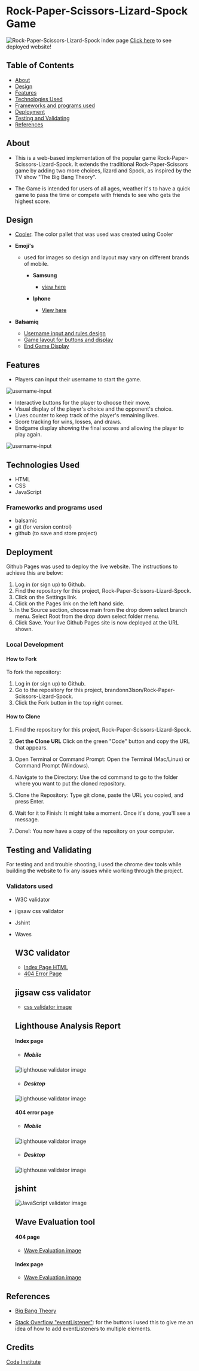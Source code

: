 # Rock-Paper-Scissors-Lizard-Spock Game

![Rock-Paper-Scissors-Lizard-Spock index page](assets/readme-images/responsive-image.png)
[Click here](https://brandonn3lson.github.io/Rock-Paper-Scissors-Lizard-Spock/) to see deployed website!

## Table of Contents

- [About](#about)
- [Design](#design)
- [Features](#features)
- [Technologies Used](#technologies-used)
- [Frameworks and programs used](#Frameworks-and-programs-used)
- [Deployment](#deployment)
- [Testing and Validating](#testing-and-validating)
- [References](#references)

## About

- This is a web-based implementation of the popular game Rock-Paper-Scissors-Lizard-Spock. It extends the traditional Rock-Paper-Scissors game by adding two more choices, lizard and Spock, as inspired by the TV show "The Big Bang Theory".

- The Game is intended for users of all ages, weather it's to have a quick game to pass the time or compete with friends to see who gets the highest score.

## Design

- [Cooler](https://coolors.co/palettes/popular). The color pallet that was used was created using Cooler
- **Emoji's**

  - used for images so design and layout may vary on different brands of mobile.

    - **Samsung**
      - [view here](assets/readme-images/samsung-emoji-design.jpg)
    - **Iphone**

      - [View here](assets/readme-images/iphone-emoji-design.jpg)

- **Balsamiq**
  - [Username input and rules design](assets/readme-images/balsamiq-username-and%20rules.png)
  - [Game layout for buttons and display](assets/readme-images/balsamic-game-layout.png)
  - [End Game Display](assets/readme-images/balsamiq-end-game-display.png)

## Features

- Players can input their username to start the game.

![username-input](assets/readme-images/username-input.gif)

- Interactive buttons for the player to choose their move.
- Visual display of the player's choice and the opponent's choice.
- Lives counter to keep track of the player's remaining lives.
- Score tracking for wins, losses, and draws.
- Endgame display showing the final scores and allowing the player to play again.

![username-input](assets/readme-images/gameplay-and-endgame.gif)

## Technologies Used

- HTML
- CSS
- JavaScript

### Frameworks and programs used

- balsamic
- git (for version control)
- github (to save and store project)

## Deployment

Github Pages was used to deploy the live website. The instructions to achieve this are below:

1. Log in (or sign up) to Github.
2. Find the repository for this project, Rock-Paper-Scissors-Lizard-Spock.
3. Click on the Settings link.
4. Click on the Pages link on the left hand side.
5. In the Source section, choose main from the drop down select branch menu. Select Root from the drop down select folder menu.
6. Click Save. Your live Github Pages site is now deployed at the URL shown.

### Local Development

#### How to Fork

To fork the repository:

1. Log in (or sign up) to Github.
2. Go to the repository for this project, brandonn3lson/Rock-Paper-Scissors-Lizard-Spock.
3. Click the Fork button in the top right corner.

#### How to Clone

1. Find the repository for this project, Rock-Paper-Scissors-Lizard-Spock.

2. **Get the Clone URL** Click on the green "Code" button and copy the URL that appears.

3. Open Terminal or Command Prompt: Open the Terminal (Mac/Linux) or Command Prompt (Windows).

4. Navigate to the Directory: Use the cd command to go to the folder where you want to put the cloned repository.

5. Clone the Repository: Type git clone, paste the URL you copied, and press Enter.

6. Wait for it to Finish: It might take a moment. Once it's done, you'll see a message.

7. Done!: You now have a copy of the repository on your computer.

## Testing and Validating

For testing and and trouble shooting, i used the chrome dev tools while building the website to fix any issues while working through the project.

### Validators used

- W3C validator
- jigsaw css validator
- Jshint
- Waves

  ## W3C validator

  - [Index Page HTML](./assets/readme-images/index-page-w3c-validator.png)
  - [404 Error Page](./assets/readme-images/404-page-w3c-validator.png)

  ## jigsaw css validator

  - [css validator image](./assets/readme-images/css-validator.png)

  ## Lighthouse Analysis Report

  #### **Index page**

  - ##### Mobile

  ![lighthouse validator image](./assets/readme-images/lighthouse-mobile-index-page.png)

  - ##### Desktop

  ![lighthouse validator image](./assets/readme-images/lighthouse-desktop-index-page.png)

  #### **404 error page**

  - ##### Mobile

  ![lighthouse validator image](./assets/readme-images/lighthouse-404-page-mobile.png)

  - ##### Desktop

  ![lighthouse validator image](./assets/readme-images/lighthouse-404-page-desktop.png)

  ## jshint

  ![JavaScript validator image](./assets/readme-images/jshint-validate.png)

  ## Wave Evaluation tool

  #### 404 page

  - [Wave Evaluation image](./assets/readme-images/wave-validator-404-page.png)

  #### Index page

  - [Wave Evaluation image](./assets/readme-images/wave-validator-index-page.png)

## References

- [Big Bang Theory](https://youtu.be/6s9k5rwBWB4?si=wPdgB2NyYvgMs2my)

- [ Stack Overflow "eventListener"](https://stackoverflow.com/questions/40956717/how-to-addeventlistener-to-multiple-elements-in-a-single-line): for the buttons i used this to give me an idea of how to add eventListeners to multiple elements.

## Credits

[Code Institute](https://codeinstitute.net/)
